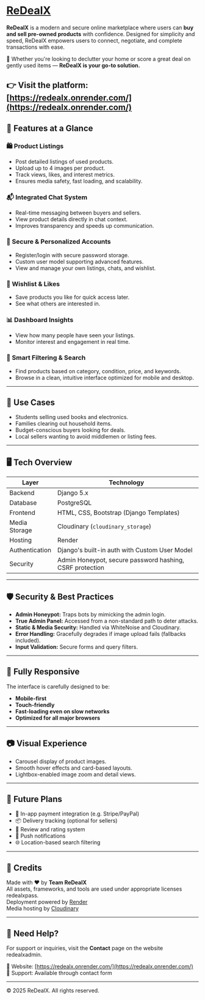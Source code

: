 
# [ReDealX](https://redealx.onrender.com/)

**ReDealX** is a modern and secure online marketplace where users can **buy and sell pre-owned products** with confidence. Designed for simplicity and speed, ReDealX empowers users to connect, negotiate, and complete transactions with ease.

🛒 Whether you're looking to declutter your home or score a great deal on gently used items — **ReDealX is your go-to solution.**

👉 Visit the platform: [https://redealx.onrender.com/](https://redealx.onrender.com/)
---

## 🌟 Features at a Glance

### 🛍️ Product Listings
- Post detailed listings of used products.
- Upload up to 4 images per product.
- Track views, likes, and interest metrics.
- Ensures media safety, fast loading, and scalability.

### 📬 Integrated Chat System
- Real-time messaging between buyers and sellers.
- View product details directly in chat context.
- Improves transparency and speeds up communication.

### 🔐 Secure & Personalized Accounts
- Register/login with secure password storage.
- Custom user model supporting advanced features.
- View and manage your own listings, chats, and wishlist.

### 💖 Wishlist & Likes
- Save products you like for quick access later.
- See what others are interested in.

### 📊 Dashboard Insights
- View how many people have seen your listings.
- Monitor interest and engagement in real time.

### 🔎 Smart Filtering & Search
- Find products based on category, condition, price, and keywords.
- Browse in a clean, intuitive interface optimized for mobile and desktop.


---

## 💼 Use Cases

- Students selling used books and electronics.
- Families clearing out household items.
- Budget-conscious buyers looking for deals.
- Local sellers wanting to avoid middlemen or listing fees.

---

## 🖥️ Tech Overview

| Layer | Technology |
|-------|------------|
| Backend | Django 5.x |
| Database | PostgreSQL |
| Frontend | HTML, CSS, Bootstrap (Django Templates) |
| Media Storage | Cloudinary (`cloudinary_storage`) |
| Hosting | Render |
| Authentication | Django's built-in auth with Custom User Model |
| Security | Admin Honeypot, secure password hashing, CSRF protection |

---

## 🛡️ Security & Best Practices

- **Admin Honeypot:** Traps bots by mimicking the admin login.
- **True Admin Panel:** Accessed from a non-standard path to deter attacks.
- **Static & Media Security:** Handled via WhiteNoise and Cloudinary.
- **Error Handling:** Gracefully degrades if image upload fails (fallbacks included).
- **Input Validation:** Secure forms and query filters.

---

## 📱 Fully Responsive

The interface is carefully designed to be:
- **Mobile-first**
- **Touch-friendly**
- **Fast-loading even on slow networks**
- **Optimized for all major browsers**

---

## 📷 Visual Experience

- Carousel display of product images.
- Smooth hover effects and card-based layouts.
- Lightbox-enabled image zoom and detail views.

---

## 🚀 Future Plans

- 🔄 In-app payment integration (e.g. Stripe/PayPal)
- 📦 Delivery tracking (optional for sellers)
- 📝 Review and rating system
- 🔔 Push notifications
- 🌐 Location-based search filtering

---

## 🤝 Credits

Made with ❤️ by **Team ReDealX**  
All assets, frameworks, and tools are used under appropriate licenses redealxpass.  
Deployment powered by [Render](https://render.com/)  
Media hosting by [Cloudinary](https://cloudinary.com/)

---

## 📢 Need Help?

For support or inquiries, visit the **Contact** page on the website redealxadmin.

🔗 Website: [https://redealx.onrender.com/](https://redealx.onrender.com/)  
📧 Support: Available through contact form

---

© 2025 ReDealX. All rights reserved.
